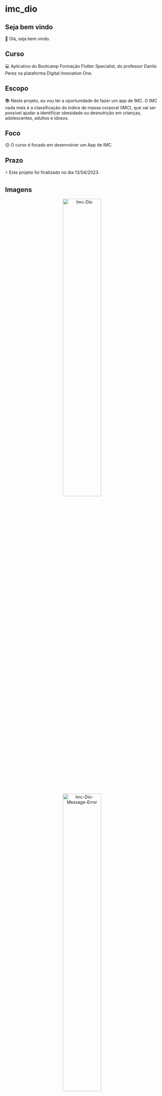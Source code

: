 # imc_dio

## Seja bem vindo

👋 Olá, seja bem vindo.

## Curso

💻 Aplicativo do Bootcamp Formação Flutter Specialist, do professor Danilo Perez na plataforma Digital Innovation One.

## Escopo

📚 Neste projeto, eu vou ter a oportunidade de fazer um app de IMC. O IMC nada mais é a classificação do índice de massa corporal (IMC), que vai ser possível ajudar a identificar obesidade ou desnutrição em crianças, adolescentes, adultos e idosos.

## Foco

😊 O curso é focado em desenvolver um App de IMC.

## Prazo

⚡ Este projeto foi finalizado no dia 13/04/2023.

## Imagens

<p float="left" align="center">
  <img src="https://i.ibb.co/8N6kdSZ/Imc-Dio.png" alt="Imc-Dio" border="0" width="50%" />
  <img src="https://i.ibb.co/D9KJc3D/Imc-Dio-Message-Error.png" alt="Imc-Dio-Message-Error" border="0" width="50%"/>
</p> 



